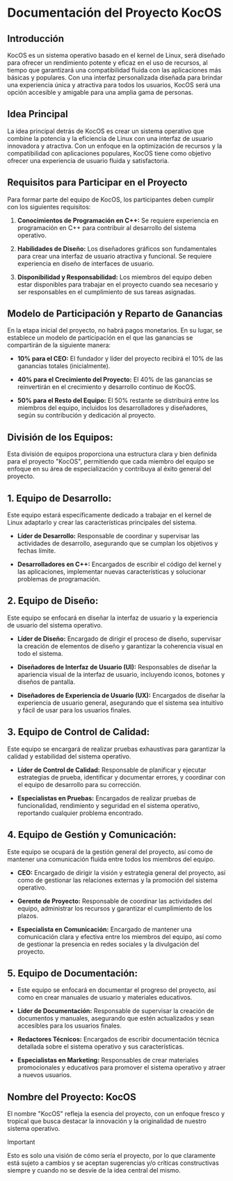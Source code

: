 # Documentación del Proyecto **KocOS**

## Introducción

KocOS es un sistema operativo basado en el kernel de Linux, será diseñado para ofrecer un rendimiento potente y eficaz en el uso de recursos, al tiempo que garantizará una compatibilidad fluida con las aplicaciones más básicas y populares. Con una interfaz personalizada diseñada para brindar una experiencia única y atractiva para todos los usuarios, KocOS será una opción accesible y amigable para una amplia gama de personas.

## Idea Principal

La idea principal detrás de KocOS es crear un sistema operativo que combine la potencia y la eficiencia de Linux con una interfaz de usuario innovadora y atractiva. Con un enfoque en la optimización de recursos y la compatibilidad con aplicaciones populares, KocOS tiene como objetivo ofrecer una experiencia de usuario fluida y satisfactoria.

## Requisitos para Participar en el Proyecto

Para formar parte del equipo de KocOS, los participantes deben cumplir con los siguientes requisitos:

1. **Conocimientos de Programación en C++:** Se requiere experiencia en programación en C++ para contribuir al desarrollo del sistema operativo.

2. **Habilidades de Diseño:** Los diseñadores gráficos son fundamentales para crear una interfaz de usuario atractiva y funcional. Se requiere experiencia en diseño de interfaces de usuario.

3. **Disponibilidad y Responsabilidad:** Los miembros del equipo deben estar disponibles para trabajar en el proyecto cuando sea necesario y ser responsables en el cumplimiento de sus tareas asignadas.

## Modelo de Participación y Reparto de Ganancias

En la etapa inicial del proyecto, no habrá pagos monetarios. En su lugar, se establece un modelo de participación en el que las ganancias se compartirán de la siguiente manera:

- **10% para el CEO:** El fundador y líder del proyecto recibirá el 10% de las ganancias totales (inicialmente).

- **40% para el Crecimiento del Proyecto:** El 40% de las ganancias se reinvertirán en el crecimiento y desarrollo continuo de KocOS.

- **50% para el Resto del Equipo:** El 50% restante se distribuirá entre los miembros del equipo, incluidos los desarrolladores y diseñadores, según su contribución y dedicación al proyecto.

## **División de los Equipos:**

Esta división de equipos proporciona una estructura clara y bien definida para el proyecto "KocOS", permitiendo que cada miembro del equipo se enfoque en su área de especialización y contribuya al éxito general del proyecto.

## 1. **Equipo de Desarrollo:**

Este equipo estará específicamente dedicado a trabajar en el kernel de Linux adaptarlo y crear las características principales del sistema.

- **Líder de Desarrollo:** Responsable de coordinar y supervisar las actividades de desarrollo, asegurando que se cumplan los objetivos y fechas límite.

- **Desarrolladores en C++:** Encargados de escribir el código del kernel y las aplicaciones, implementar nuevas características y solucionar problemas de programación.

## 2. **Equipo de Diseño:**

Este equipo se enfocará en diseñar la interfaz de usuario y la experiencia de usuario del sistema operativo.

- **Líder de Diseño:** Encargado de dirigir el proceso de diseño, supervisar la creación de elementos de diseño y garantizar la coherencia visual en todo el sistema.

- **Diseñadores de Interfaz de Usuario (UI):** Responsables de diseñar la apariencia visual de la interfaz de usuario, incluyendo iconos, botones y diseños de pantalla.

- **Diseñadores de Experiencia de Usuario (UX):** Encargados de diseñar la experiencia de usuario general, asegurando que el sistema sea intuitivo y fácil de usar para los usuarios finales.

## **3. Equipo de Control de Calidad:**

Este equipo se encargará de realizar pruebas exhaustivas para garantizar la calidad y estabilidad del sistema operativo.

- **Líder de Control de Calidad:** Responsable de planificar y ejecutar estrategias de prueba, identificar y documentar errores, y coordinar con el equipo de desarrollo para su corrección.

- **Especialistas en Pruebas:** Encargados de realizar pruebas de funcionalidad, rendimiento y seguridad en el sistema operativo, reportando cualquier problema encontrado.

## **4. Equipo de Gestión y Comunicación:**

Este equipo se ocupará de la gestión general del proyecto, así como de mantener una comunicación fluida entre todos los miembros del equipo.

- **CEO:** Encargado de dirigir la visión y estrategia general del proyecto, así como de gestionar las relaciones externas y la promoción del sistema operativo.

- **Gerente de Proyecto:** Responsable de coordinar las actividades del equipo, administrar los recursos y garantizar el cumplimiento de los plazos.

- **Especialista en Comunicación:** Encargado de mantener una comunicación clara y efectiva entre los miembros del equipo, así como de gestionar la presencia en redes sociales y la divulgación del proyecto.

## **5. Equipo de Documentación:**

- Este equipo se enfocará en documentar el progreso del proyecto, así como en crear manuales de usuario y materiales educativos.

- **Líder de Documentación:** Responsable de supervisar la creación de documentos y manuales, asegurando que estén actualizados y sean accesibles para los usuarios finales.

- **Redactores Técnicos:** Encargados de escribir documentación técnica detallada sobre el sistema operativo y sus características.

- **Especialistas en Marketing:** Responsables de crear materiales promocionales y educativos para promover el sistema operativo y atraer a nuevos usuarios.

## **Nombre del Proyecto: KocOS**

El nombre "KocOS" refleja la esencia del proyecto, con un enfoque fresco y tropical que busca destacar la innovación y la originalidad de nuestro sistema operativo.

> [!IMPORTANT]
> Esto es solo una visión de cómo sería el proyecto, por lo que claramente está sujeto a cambios y se aceptan sugerencias y/o críticas constructivas siempre y cuando no se desvíe de la idea central del mismo.
